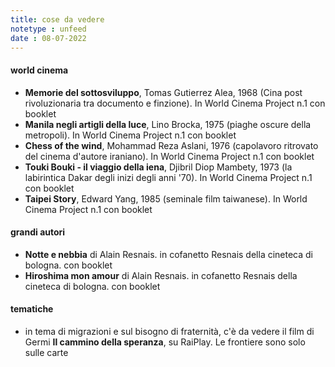 ```yaml
---
title: cose da vedere
notetype : unfeed
date : 08-07-2022
---
```




#### world cinema
- **Memorie del sottosviluppo**, Tomas Gutierrez Alea, 1968 (Cina post rivoluzionaria tra documento e finzione). In World Cinema Project n.1 con booklet
- **Manila negli artigli della luce**, Lino Brocka, 1975 (piaghe oscure della metropoli). In World Cinema Project n.1 con booklet
- **Chess of the wind**, Mohammad Reza Aslani, 1976 (capolavoro ritrovato del cinema d'autore iraniano).  In World Cinema Project n.1 con booklet
- **Touki Bouki - il viaggio della iena**, Djibril Diop Mambety, 1973 (la labirintica Dakar degli inizi degli anni '70). In World Cinema Project n.1 con booklet
- **Taipei Story**, Edward Yang, 1985 (seminale film taiwanese). In World Cinema Project n.1 con booklet


#### grandi autori
- **Notte e nebbia** di Alain Resnais. in cofanetto Resnais della cineteca di bologna. con booklet
- **Hiroshima mon amour** di Alain Resnais. in cofanetto Resnais della cineteca di bologna. con booklet


#### tematiche
- in tema di migrazioni e sul bisogno di fraternità, c'è da vedere il film di Germi **Il cammino della speranza**, su RaiPlay. Le frontiere sono solo sulle carte